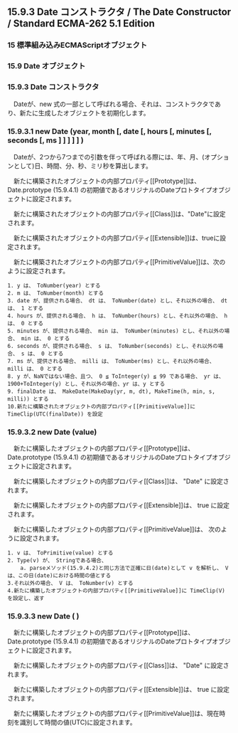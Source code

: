 15.9.3 Date コンストラクタ / The Date Constructor / Standard ECMA-262 5.1 Edition
---------------------------------------------------------------------------------

### 15 標準組み込みECMAScriptオブジェクト

### 15.9 Date オブジェクト

### 15.9.3 Date コンストラクタ

　Dateが、new
式の一部として呼ばれる場合、それは、コンストラクタであり、新たに生成したオブジェクトを初期化します。

### 15.9.3.1 new Date (year, month [, date [, hours [, minutes [, seconds [, ms ] ] ] ] ] )

　Dateが、2つから7つまでの引数を伴って呼ばれる際には、年、月、(オプションとして)日、時間、分、秒、ミリ秒を算出します。

　新たに構築されたオブジェクトの内部プロパティ[[Prototype]]は、
Date.prototype (15.9.4.1)
の初期値であるオリジナルのDateプロトタイプオブジェクトに設定されます。

　新たに構築されたオブジェクトの内部プロパティ[[Class]]は、"Date"に設定されます。

　新たに構築されたオブジェクトの内部プロパティ[[Extensible]]は、trueに設定されます。

　新たに構築されたオブジェクトの内部プロパティ[[PrimitiveValue]]は、次のように設定されます。

    1. y は、 ToNumber(year) とする
    2. m は、 ToNumber(month) とする
    3. date が、提供される場合、 dt は、 ToNumber(date) とし、それ以外の場合、 dt は、 1 とする
    4. hours が、提供される場合、 h は、 ToNumber(hours) とし、それ以外の場合、 h は、 0 とする
    5. minutes が、提供される場合、 min は、 ToNumber(minutes) とし、それ以外の場合、 min は、 0 とする
    6. seconds が、提供される場合、 s は、 ToNumber(seconds) とし、それ以外の場合、 s は、 0 とする
    7. ms が、提供される場合、 milli は、 ToNumber(ms) とし、それ以外の場合、 milli は、 0 とする
    8. y が、NaNではない場合、且つ、 0 ≦ ToInteger(y) ≦ 99 である場合、 yr は、 1900+ToInteger(y) とし、それ以外の場合、yr は、y とする
    9. finalDate は、 MakeDate(MakeDay(yr, m, dt), MakeTime(h, min, s, milli)) とする
    10.新たに構築されたオブジェクトの内部プロパティ[[PrimitiveValue]]に TimeClip(UTC(finalDate)) を設定

### 15.9.3.2 new Date (value)

　新たに構築したオブジェクトの内部プロパティ[[Prototype]]は、
Date.prototype (15.9.4.1)
の初期値であるオリジナルのDateプロトタイプオブジェクトに設定されます。

　新たに構築したオブジェクトの内部プロパティ[[Class]]は、 "Date"
に設定されます。

　新たに構築したオブジェクトの内部プロパティ[[Extensible]]は、 true
に設定されます。

　新たに構築したオブジェクトの内部プロパティ[[PrimitiveValue]]は、
次のように設定されます。

    1. v は、 ToPrimitive(value) とする
    2. Type(v) が、 Stringである場合、
        a. parseメソッド(15.9.4.2)と同じ方法で正確に日(date)として v を解析し、 V は、この日(date)における時間の値とする
    3.それ以外の場合、 V は、 ToNumber(v) とする
    4.新たに構築したオブジェクトの内部プロパティ[[PrimitiveValue]]に TimeClip(V) を設定し、返す

### 15.9.3.3 new Date ( )

　新たに構築したオブジェクトの内部プロパティ[[Prototype]]は、
Date.prototype (15.9.4.1)
の初期値であるオリジナルのDateプロトタイプオブジェクトに設定されます。

　新たに構築したオブジェクトの内部プロパティ[[Class]]は、 "Date"
に設定されます。

　新たに構築したオブジェクトの内部プロパティ[[Extensible]]は、 true
に設定されます。

　新たに構築したオブジェクトの内部プロパティ[[PrimitiveValue]]は、現在時刻を識別して時間の値(UTC)に設定されます。
